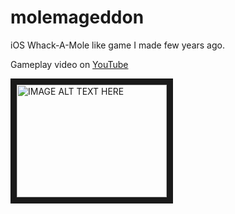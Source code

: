 # molemageddon
iOS Whack-A-Mole like game I made few years ago.

Gameplay video on [YouTube](https://www.youtube.com/watch?v=6Ek6alurljY)

<a href="http://www.youtube.com/watch?feature=player_embedded&v=6Ek6alurljY
" target="_blank"><img src="http://img.youtube.com/vi/6Ek6alurljY/0.jpg" 
alt="IMAGE ALT TEXT HERE" width="240" height="180" border="10" /></a>
